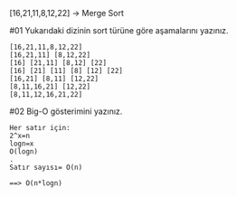 [16,21,11,8,12,22] -> Merge Sort

#01 Yukarıdaki dizinin sort türüne göre aşamalarını yazınız.

    [16,21,11,8,12,22]
    [16,21,11] [8,12,22] 
    [16] [21,11] [8,12] [22]
    [16] [21] [11] [8] [12] [22]
    [16,21] [8,11] [12,22]
    [8,11,16,21] [12,22]
    [8,11,12,16,21,22]

#02 Big-O gösterimini yazınız.

    Her satır için:
    2^x=n
    logn=x
    O(logn)
    .
    Satır sayısı= O(n)
    
    ==> O(n*logn)

